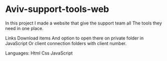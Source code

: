 # Aviv-support-tools-web

In this project I made a website that give the support team all 
The tools they need in one place.

Links
Download items
And option to open there on private folder in JavaScript 
Or client connection folders with client number.

Languages: 
Html
Css
JavaScript
